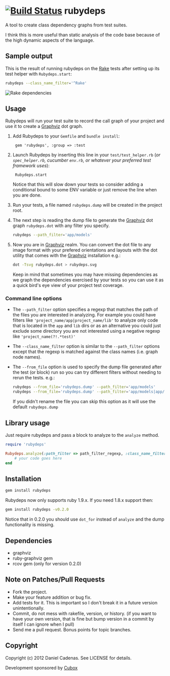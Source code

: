 [![Build Status](https://secure.travis-ci.org/dcadenas/rubydeps.png?branch=master)](http://travis-ci.org/dcadenas/rubydeps)
rubydeps
========

A tool to create class dependency graphs from test suites.

I think this is more useful than static analysis of the code base because of the high dynamic aspects of the language. 


Sample output
-------------

This is the result of running rubydeps on the [Rake](https://github.com/jimweirich/rake) tests after setting up its test helper with `Rubydeps.start`:

```bash
rubydeps --class_name_filter='^Rake'
```

![Rake dependencies](https://github.com/dcadenas/rubydeps/raw/master/rake-deps.png)

Usage
---------------

Rubydeps will run your test suite to record the call graph of your project and use it to create a [Graphviz](http://www.graphviz.org) dot graph.

1. Add Rubydeps to your `Gemfile` and `bundle install`:

        gem 'rubydeps', :group => :test

2. Launch Rubydeps by inserting this line in your `test/test_helper.rb` (*or `spec_helper.rb`, cucumber `env.rb`, or whatever
   your preferred test framework uses*):

        Rubydeps.start

    Notice that this will slow down your tests so consider adding a conditional bound to some ENV variable or just remove the line when you are done.

3. Run your tests, a file named `rubydeps.dump` will be created in the project root.

4. The next step is reading the dump file to generate the [Graphviz](http://www.graphviz.org) dot graph `rubydeps.dot` with any filter you specify.

    ```bash
    rubydeps --path_filter='app/models'
    ```

5. Now you are in [Graphviz](http://www.graphviz.org) realm. You can convert the dot file to any image format with your prefered orientations and layouts with the dot utility that comes with the [Graphviz](http://www.graphviz.org) installation e.g.:

    ```bash
    dot -Tsvg rubydeps.dot > rubydeps.svg
    ```

    Keep in mind that sometimes you may have missing dependencies as we graph the dependencies exercised by your tests so you can use it as a quick bird's eye view of your project test coverage.

### Command line options

* The `--path_filter` option specifies a regexp that matches the path of the files you are interested in analyzing. For example you could have filters like `'project_name/app|project_name/lib'` to analyze only code that is located in the `app` and `lib` dirs or as an alternative you could just exclude some directory you are not interested using a negative regexp like `'project_name(?!.*test)'`

* The `--class_name_filter` option is similar to the `--path_filter` options except that the regexp is matched against the class names (i.e. graph node names).

* The `--from_file` option is used to specify the dump file generated after the test (or block) run so you can try different filters without needing to rerun the tests. e.g.:

    ```bash
    rubydeps --from_file='rubydeps.dump' --path_filter='app/models'
    rubydeps --from_file='rubydeps.dump' --path_filter='app/models|app/controllers'
    ```

  If you didn't rename the file you can skip this option as it will use the default `rubydeps.dump` 

Library usage
-------------

Just require rubydeps and pass a block to analyze to the `analyze` method.

```ruby
require 'rubydeps'

Rubydeps.analyze(:path_filter => path_filter_regexp, :class_name_filter => class_name_filter_regexp, :to_file => "rubydeps.dump") do
    # your code goes here
end
```

Installation
------------

```bash
gem install rubydeps
```

Rubydeps now only supports ruby 1.9.x. If you need 1.8.x support then:

```bash
gem install rubydeps -v0.2.0
```

Notice that in 0.2.0 you should use `dot_for` instead of `analyze` and the dump functionality is missing.

Dependencies
------------

* graphviz
* ruby-graphviz gem
* rcov gem (only for version 0.2.0)

Note on Patches/Pull Requests
-----------------------------

* Fork the project.
* Make your feature addition or bug fix.
* Add tests for it. This is important so I don't break it in a
  future version unintentionally.
* Commit, do not mess with rakefile, version, or history.
  (if you want to have your own version, that is fine but bump version in a commit by itself I can ignore when I pull)
* Send me a pull request. Bonus points for topic branches.

Copyright
---------

Copyright (c) 2012 Daniel Cadenas. See LICENSE for details.

Development sponsored by [Cubox](http://www.cuboxlabs.com)
